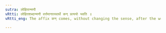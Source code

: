 ```yaml
---
sutra: लोहितान्मणौ
vRtti: लोहितशब्दान्मणौ वर्त्तमानात्स्वार्थे कन् प्रत्ययो भवति ॥
vRtti_eng: The affix कन् comes, without changing the sense, after the word लोहित, when it means a precious stone.

---
```

